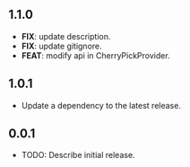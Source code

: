 ## 1.1.0

 - **FIX**: update description.
 - **FIX**: update gitignore.
 - **FEAT**: modify api in CherryPickProvider.

## 1.0.1

 - Update a dependency to the latest release.

## 0.0.1

* TODO: Describe initial release.

